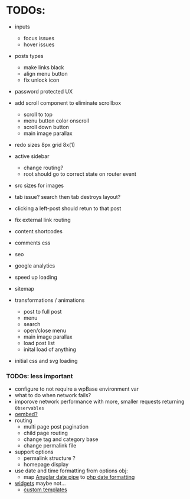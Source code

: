 # TODOs:
- inputs
	- focus issues
	- hover issues
- posts types
	- make links black
	- align menu button
	- fix unlock icon
- password protected UX
- add scroll component to eliminate scrollbox
	- scroll to top
	- menu button color onscroll
	- scroll down button
	- main image parallax
- redo sizes 8px grid 8x(1)
- active sidebar
	- change routing?
	- root should go to correct state on router event
- src sizes for images
- tab issue? search then tab destroys layout?
- clicking a left-post should retun to that post
- fix external link routing


- content shortcodes
- comments css

- seo
- google analytics
- speed up loading
- sitemap

- transformations / animations
	- post to full post
	- menu
	- search
	- open/close menu
	- main image parallax
	- load post list
	- inital load of anything

- initial css and svg loading


### TODOs: less important
- configure to not require a wpBase environment var
- what to do when network fails?
- imporove network performance with more, smaller requests returning `Observables`
- [oembed?](https://codex.wordpress.org/Embeds)
- routing
  - multi page post pagination
  - child page routing
  - change tag and category base
  - change permalink file
- support options
	- permalink structure ?
	- homepage display
- use date and time formatting from options obj:
	- map [Anuglar date pipe](https://angular.io/api/common/DatePipe) to [php date formatting](https://codex.wordpress.org/Formatting_Date_and_Time)
- [widgets](https://wordpress.org/plugins/wp-rest-api-sidebars/) maybe not...
	- [custom templates](https://wordpress.stackexchange.com/questions/97411/code-for-recent-posts-widget)
